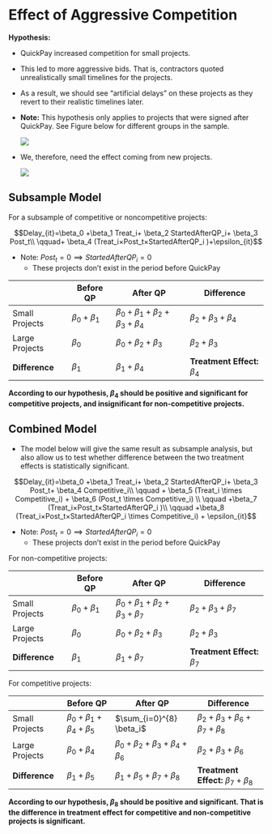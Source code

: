 # Effect of Aggressive Competition 

**Hypothesis:** 

* QuickPay increased competition for small projects.

* This led to more aggressive bids. That is, contractors quoted unrealistically small timelines for the projects.

* As a result, we should see “artificial delays” on these projects as they revert to their realistic timelines later. 

* **Note:** This hypothesis only applies to projects that were signed after QuickPay. See Figure below for different groups in the sample.

  ![](/Users/vibhutidhingra/Desktop/research/Git:Github/qp_data_and_code/img/competition_1.png)

* We, therefore, need the effect coming from new projects. 

  ![](/Users/vibhutidhingra/Desktop/research/Git:Github/qp_data_and_code/img/competition_2.png)

## Subsample Model

For a subsample of competitive or noncompetitive projects: 

$$Delay_{it}=\beta_0 +\beta_1 Treat_i+ \beta_2 StartedAfterQP_i+ \beta_3 Post_t\\ \qquad+ \beta_4 (Treat_i×Post_t×StartedAfterQP_i )+\epsilon_{it}$$

* Note: $Post_t = 0 \implies StartedAfterQP_i = 0$
  * These projects don’t exist in the period before QuickPay

|                | Before QP           | After QP                                        | Difference                      |
| -------------- | ------------------- | ----------------------------------------------- | ------------------------------- |
| Small Projects | $\beta_0 + \beta_1$ | $\beta_0 + \beta_1 + \beta_2 +\beta_3 +\beta_4$ | $\beta_2+\beta_3+\beta_4$       |
| Large Projects | $\beta_0$           | $\beta_0 + \beta_2 +\beta_3$                    | $\beta_2+\beta_3$               |
| **Difference** | $\beta_1$           | $\beta_1+\beta_4$                               | **Treatment Effect:** $\beta_4$ |

**According to our hypothesis, $\beta_4$ should be positive and significant for competitive projects, and insignificant for non-competitive projects.**

## Combined Model

* The model below will give the same result as subsample analysis, but also allow us to test whether difference between the two treatment effects is statistically significant. 

$$Delay_{it}=\beta_0 +\beta_1 Treat_i+ \beta_2 StartedAfterQP_i+ \beta_3 Post_t+ \beta_4 Competitive_i\\ \qquad + \beta_5 (Treat_i \times Competitive_i) + \beta_6 (Post_t \times Competitive_i) \\ \qquad +\beta_7 (Treat_i×Post_t×StartedAfterQP_i )\\ \qquad +\beta_8 (Treat_i×Post_t×StartedAfterQP_i \times Competitive_i) + \epsilon_{it}$$

* Note: $Post_t = 0 \implies StartedAfterQP_i = 0$
  * These projects don’t exist in the period before QuickPay

For non-competitive projects:

|                | Before QP           | After QP                                  | Difference                      |
| -------------- | ------------------- | ----------------------------------------- | ------------------------------- |
| Small Projects | $\beta_0 + \beta_1$ | $\beta_0+\beta_1+\beta_2+\beta_3+\beta_7$ | $\beta_2+\beta_3+\beta_7$       |
| Large Projects | $\beta_0$           | $\beta_0 + \beta_2 +\beta_3$              | $\beta_2+\beta_3$               |
| **Difference** | $\beta_1$           | $\beta_1+\beta_7$                         | **Treatment Effect:** $\beta_7$ |

For competitive projects:

|                | Before QP                           | After QP                                     | Difference                                   |
| -------------- | ----------------------------------- | -------------------------------------------- | -------------------------------------------- |
| Small Projects | $\beta_0 + \beta_1+\beta_4+\beta_5$ | $\sum_{i=0}^{8} \beta_i$                     | $\beta_2+\beta_3+\beta_6 +\beta_7 + \beta_8$ |
| Large Projects | $\beta_0+\beta_4$                   | $\beta_0 + \beta_2 +\beta_3+\beta_4+\beta_6$ | $\beta_2+\beta_3+\beta_6$                    |
| **Difference** | $\beta_1+\beta_5$                   | $\beta_1+\beta_5+\beta_7+\beta_8$            | **Treatment Effect:** $\beta_7+\beta_8$      |

**According to our hypothesis, $\beta_8$ should be positive and significant. That is the difference in treatment effect for competitive and non-competitive projects is significant.**


